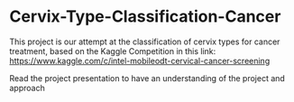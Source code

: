 # Cervix-Type-Classification-Cancer
This project is our attempt at the classification of cervix types for cancer treatment, based on the Kaggle Competition in this link: https://www.kaggle.com/c/intel-mobileodt-cervical-cancer-screening

Read the project presentation to have an understanding of the project and approach
